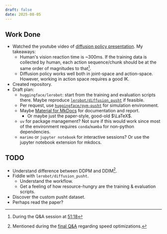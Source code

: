 ```yaml
---
draft: false
date: 2025-08-05
---
```


## Work Done

- Watched the youtube video of [diffusion policy presentation](https://www.youtube.com/watch?v=M03sZFfW-qU). My takeaways:
    - Human's vision reaction time is ~300ms. If the training data is collected by human, each action sequence/chunk should be at the same order of magnitudes to that[^1].
    - Diffusion policy works well both in joint-space and action-space. However, working in action space requires a good IK.
- Created repository.
- Draft plan:
    - `huggingface/lerobot`: start from the training and evaluation scripts there. Maybe reproduce [`lerobot/diffusion_pusht`](https://huggingface.co/lerobot/diffusion_pusht) if feasible.
    - Per request, use [`huggingface/gym-pusht`](https://github.com/huggingface/gym-pusht) for simulation environment.
    - Maybe [Material for MkDocs](https://squidfunk.github.io/mkdocs-material/) for documentation and report.
      - Or maybe just the paper-style, good-old $\LaTeX$.
    - `uv` for package management? Not sure if this would work since most of the environment requires `conda`/`mamba` for non-python dependencies.
    - `marimo` or `jupyter notebook` for interactive sessions? Or use the jupyter notebook extension for mkdocs.

## TODO

- Understand difference between DDPM and DDIM[^2].
- Fiddle with `lerobot/diffusion_pusht`.
    - Understand the workflow.
    - Get a feeling of how resource-hungry are the training & evaluation scripts.
- Discover the custom pusht dataset.
- Perhaps read the paper?

[^1]: During the Q&A session at [51:18](https://youtu.be/M03sZFfW-qU?si=NLt29RcZSu__XZ9b&t=3078)
[^2]: Mentioned during the [final Q&A](https://youtu.be/M03sZFfW-qU?si=uNDlh4rILe9zsLXC) regarding speed optimizations.
